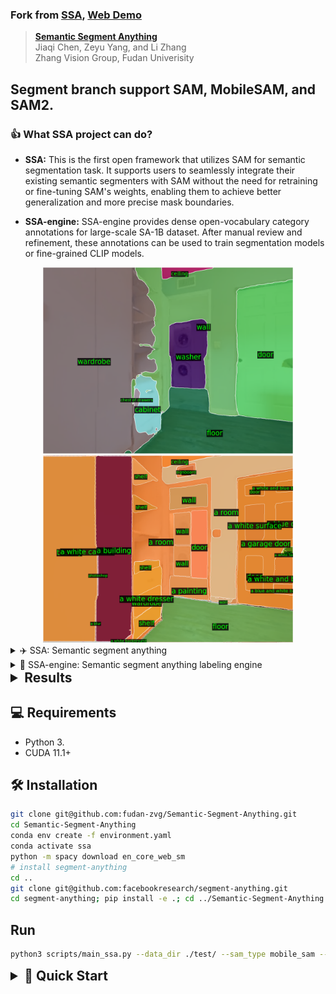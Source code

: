 
### Fork from [SSA](https://github.com/fudan-zvg/Semantic-Segment-Anything), [Web Demo](https://replicate.com/cjwbw/semantic-segment-anything)
> **[Semantic Segment Anything](https://github.com/fudan-zvg/Semantic-Segment-Anything)**  
> Jiaqi Chen, Zeyu Yang, and Li Zhang  
> Zhang Vision Group, Fudan Univerisity

## Segment branch support SAM, MobileSAM, and SAM2.

### 👍 What SSA project can do?
- **SSA:** This is the first open framework that utilizes SAM for semantic segmentation task. It supports users to seamlessly integrate their existing semantic segmenters with SAM without the need for retraining or fine-tuning SAM's weights, enabling them to achieve better generalization and more precise mask boundaries.  

- **SSA-engine:** SSA-engine provides dense open-vocabulary category annotations for large-scale SA-1B dataset. After manual review and refinement, these annotations can be used to train segmentation models or fine-grained CLIP models.
<center class="half">
    <img src="./figures/hm3d.png_ssa.png" width="400"/>
    <img src="./figures/hm3d.png_ssa_engine.png" width="400"/>
</center>

<details>
<summary style="section-header">✈️ SSA: Semantic segment anything</summary>

![](./figures/SSA.png)
Before the introduction of SAM, most semantic segmentation application scenarios already had their own models. These models could provide rough category classifications for regions, but were blurry and imprecise at the edges, lacking accurate masks. To address this issue, we propose an open framework called SSA that leverages SAM to enhance the performance of existing models. Specifically, the original semantic segmentation models provide category predictions while the powerful SAM provides masks.

If you have already trained a semantic segmentation model on your dataset, you don't need to retrain a new SAM-based model for more accurate segmentation. Instead, you can continue to use the existing model as the Semantic branch. SAM's strong generalization and image segmentation abilities can improve the performance of the original model. It is worth noting that SSA is suitable for scenarios where the predicted mask boundaries by the original segmentor are not highly accurate. If the original model's segmentation is already very accurate, SSA may not provide a significant improvement.

SSA consists of two branches, Mask branch and Semantic branch, as well as a voting module that determines the category for each mask.
- **(I) Mask branch (blue).** SAM serves as the Mask branch and provides a set of masks with clear boundaries. 

- **(II) Semantic branch (purple).** This branch provides the category for each pixel, which is implemented by a semantic segmentor that users can customize in terms of the segmentor's architecture and the interested categories. The segmentor does not need to have highly detailed boundaries, but it should classify each region as accurately as possible.

- **(III) Semantic Voting module (red).** This module crops out the corresponding pixel categories based on the mask's position. The top-1 category among these pixel categories is considered as the classification result for that mask.
</details>

<details>
<summary style="section-header">🚄 SSA-engine: Semantic segment anything labeling engine</summary>
![](./figures/SSA_model.png)
SSA-engine is an automated annotation engine that serves as the initial semantic labeling for the SA-1B dataset. While human review and refinement may be required for more accurate labeling.
Thanks to the combined architecture of close-set segmentation and open-vocabulary segmentation, SSA-engine produces satisfactory labeling for most samples and has the capability to provide more detailed annotations using image caption method.

This tool fills the gap in SA-1B's limited fine-grained semantic labeling, while also significantly reducing the need for manual annotation and associated costs. 
It has the potential to serve as a foundation for training large-scale visual perception models and more fine-grained CLIP models.

The SSA-engine consists of three components:
- **(I) Close-set semantic segmentor (green).** Two close-set semantic segmentation models trained on COCO and ADE20K datasets respectively are used to segment the image and obtain rough category information. The predicted categories only include simple and basic categories to ensure that each mask receives a relevant label.
- **(II) Open-vocabulary classifier (blue).** An image captioning model is utilized to describe the cropped image patch corresponding to each mask. Nouns or phrases are then extracted as candidate open-vocabulary categories. This process provides more diverse category labels.
- **(III) Final decision module (orange).** The SSA-engine uses a Class proposal filter (_i.e._ a CLIP) to filter out the top-_k_ most reasonable predictions from the mixed class list. Finally, the Open-vocabulary Segmentor predicts the most suitable category within the mask region based on the top-_k_ classes and image patch.
</details>

<details>
<summary class="section-header">Results</summary>
All results were tested on a single NVIDIA A6000 GPU.

### 1. Inference time
| Dataset | model                        | Inference time per image (s) | Inference time per mask (s) |
|:--------|:-----------------------------|:-----------------------------|:----------------------------|
| SA-1B   | SSA (Close set)              | 1.149                        | 0.012                       |
| SA-1B   | SSA-engine (Open-vocabulary) | 33.333                       | 0.334                       |

### 2. Memory usage
#### SSA (with SAM)
| Dataset    | model      | GPU Memory (MB)        |
|:-----------|:-----------|:-----------------------|
| ADE20K     | SSA        | 8798                   |
| Cityscapes | SSA        | 19012                  |
#### SSA-engine
| Dataset    | model            | GPU Memory without SAM (MB) | GPU Memory with SAM (MB) |
|:-----------|:-----------------|:----------------------------|:-------------------------|
| SA-1B      | SSA-engine-small | 11914                       | 28024                    |
| SA-1B      | SSA-engine-base  | 14466                       | 30576                    |

### 3. Close-set semantic segmentation on ADE20K and Cityscapes dataset
For the sake of convenience, we utilized different versions of Segformer from [Hugging Face](https://huggingface.co/nvidia), 
which come with varying parameter sizes and accuracy levels (including B0, B2, and B5), 
to **simulate** semantic branches with less accurate masks.
The results show that when the accuracy of original Semantic branch is **NOT very high**, SSA can lead to an improvement in mIoU.

#### ADE20K
| Model | Semantic branch                                                                     | mIoU of Semantic branch | mIoU of SSA    |
|:------|:------------------------------------------------------------------------------------|:------------------------|:----------------------|
| SSA   | [Segformer-B0](https://huggingface.co/nvidia/segformer-b0-finetuned-ade-512-512)    | 31.78                   | 33.60                 |
| SSA   | [Segformer-B2](https://huggingface.co/nvidia/segformer-b2-finetuned-ade-512-512)    | 41.38                   | 42.92                 |
| SSA   | [Segformer-B5](https://huggingface.co/nvidia/segformer-b5-finetuned-ade-640-640)    | 45.92                   | 47.14                 |

#### Cityscapes
| Model | Semantic branch                                                                           | mIoU of Semantic branch | mIoU of SSA |
|:------|:------------------------------------------------------------------------------------------|:------------------------|:-------------------|
| SSA   | [Segformer-B0](https://huggingface.co/nvidia/segformer-b0-finetuned-cityscapes-1024-1024) | 52.52                   | 55.14              |
| SSA   | [Segformer-B2](https://huggingface.co/nvidia/segformer-b2-finetuned-cityscapes-1024-1024)                                                                          | 59.76                   | 62.25              |
| SSA   | [Segformer-B5](https://huggingface.co/nvidia/segformer-b5-finetuned-cityscapes-1024-1024) | 71.67                   | 72.99              |

Note that all Segformer checkpoint and data pipeline are sourced from [Hugging Face](https://huggingface.co/nvidia) released by NVIDIA, which shows lower mIoU compared to those on [official repository](https://github.com/NVlabs/SegFormer).
### 4. Cross-domain segmentation on Foggy Driving
We also evaluate the performance of SSA on the Foggy Drsiving dataset, with OneFormer as Semantic branch. 
The weight and data pipeline of OneFormer is sourced from [Hugging Face](https://huggingface.co/shi-labs/oneformer_cityscapes_swin_large).

| Model   | Training dataset | validation dataset | mIoU |
|:-------|:-----------------|:-------------------|:------|
| SSA   | Cityscapes       | Foggy Driving      | 55.61 |


## Examples
### Open-vocabulary prediction on SA-1B
![](./figures/sa_225091_class_name.png)
![](./figures/sa_225172_class_name.png)
![](./figures/sa_230745_class_name.png)
![](./figures/sa_227097_class_name.png)

- Addition example for Open-vocabulary annotations

![](./figures/SSA_open_vocab.png)

### Close-set semantic segmentation on Cityscapes
![](./figures/SSA_vis_cityscapes.png)

### Close-set semantic segmentation on ADE20K
![](./figures/SSA_vis_ade20k.png)

### Cross-domain segmentation on Foggy Driving
![](./figures/SSA_vis_foggy_driving.png)



</details>


## 💻 Requirements
- Python 3.
- CUDA 11.1+

## 🛠️ Installation
```bash
git clone git@github.com:fudan-zvg/Semantic-Segment-Anything.git
cd Semantic-Segment-Anything
conda env create -f environment.yaml
conda activate ssa
python -m spacy download en_core_web_sm
# install segment-anything
cd ..
git clone git@github.com:facebookresearch/segment-anything.git
cd segment-anything; pip install -e .; cd ../Semantic-Segment-Anything
```

## Run

```bash
python3 scripts/main_ssa.py --data_dir ./test/ --sam_type mobile_sam --world_size 1
```


<details>
<summary class="section-header"> 🚀 Quick Start </summary>

### 1. SSA
#### 1.1 Preparation
Dowload the ADE20K or Cityscapes dataset, and unzip them to the `data` folder.

**Folder sturcture:**
```none
├── Semantic-Segment-Anything
├── data
│   ├── ade
│   │   ├── ADEChallengeData2016
│   │   │   ├── images
│   │   │   │   ├── training
│   │   │   │   ├── validation
│   │   │   │   │   ├── ADE_val_00002000.jpg
│   │   │   │   │   ├── ...
│   │   │   │   ├── test
│   │   │   ├── annotations
│   │   │   │   ├── training
│   │   │   │   ├── validation
│   │   │   │   │   ├── ADE_val_00002000.png
│   │   │   │   │   ├── ...
│   ├── cityscapes
│   │   ├── leftImg8bit
│   │   │   ├── train
│   │   │   ├── val
│   │   │   │   ├── frankfurt
│   │   │   │   ├── lindau
│   │   │   │   ├── munster
│   │   │   │   │   ├── munster_000173_000019_leftImg8bit.png
│   │   ├── gtFine
│   │   │   ├── train
│   │   │   ├── val
│   │   │   │   ├── frankfurt
│   │   │   │   ├── lindau
│   │   │   │   ├── munster
│   │   │   │   │   ├── munster_000173_000019_gtFine_labelTrainIds.png
│   │   ├── ...
```

Dowload the checkpoint of SAM and put it to the `ckp` folder.
```bash
mkdir ckp && cd ckp
wget https://dl.fbaipublicfiles.com/segment_anything/sam_vit_h_4b8939.pth
cd ..
```
#### 1.2 SSA inference
Run our SSA on ADE20K with 8 GPUs:
```bash
python scripts/main_ssa.py --ckpt_path ./ckp/sam_vit_h_4b8939.pth --save_img --world_size 8 --dataset ade20k --data_dir data/ade20k/ADEChallengeData2016/images/validation/ --gt_path data/ade20k/ADEChallengeData2016/annotations/validation/ --out_dir output_ade20k
```

| model | infer time |
| ------ | ------ |
| original ssa | 11.3197181224823 |
| sam -> mobile sam | 7.x |

调整 generator 参数

```
    mask_branch_model = SamAutomaticMaskGenerator(
        model=model,
        # points_per_side=128 if args.dataset == 'foggy_driving' else 64,
        # # Foggy driving (zero-shot evaluate) is more challenging than other dataset, so we use a larger points_per_side
        # pred_iou_thresh=0.86,
        # stability_score_thresh=0.92,
        # crop_n_layers=1,
        # crop_n_points_downscale_factor=2,
        # min_mask_region_area=100,  # Requires open-cv to run post-processing
        output_mode='coco_rle',
    )
```

| model | infer time |
| ------ | ------ |
| original ssa | 1.357853651046753 |
| sam -> mobile sam | 0.9618301391601562 |




Run our SSA on Cityscapes with 8 GPUs:
```bash
python scripts/main_ssa.py --ckpt_path ./ckp/sam_vit_h_4b8939.pth --save_img --world_size 8 --dataset cityscapes --data_dir data/cityscapes/leftImg8bit/val/ --gt_path data/cityscapes/gtFine/val/ --out_dir output_cityscapes
```

Run our SSA on Foggy Driving with 8 GPUs:
```bash
python scripts/main_ssa.py --data_dir data/Foggy_Driving/leftImg8bit/test/ --ckpt_path ckp/sam_vit_h_4b8939.pth --out_dir output_foggy_driving --save_img --world_size 8 --dataset foggy_driving --eval --gt_path data/Foggy_Driving/gtFine/test/ --model oneformer
```
#### 1.3 SSA evaluation (after inference)
Get the evaluate result of ADE20K:
```bash
python scripts/evaluation.py --gt_path data/ade20k/ADEChallengeData2016/annotations/validation --result_path output_ade20k/ --dataset ade20k
```

Get the evaluate result of Cityscapes:
```bash
python scripts/evaluation.py --gt_path data/cityscapes/gtFine/val/ --result_path output_cityscapes/ --dataset cityscapes
```

Get the evaluate result of Foggy Driving:

```bash
# if you haven't downloaded the Foggy Driving dataset, you can run the following command to download it.
wget -P data https://data.vision.ee.ethz.ch/csakarid/shared/SFSU_synthetic/Downloads/Foggy_Driving.zip & unizp data/Foggy_Driving.zip -d data/

python scripts/evaluation.py --gt_path data/Foggy_Driving/gtFine/test/ --result_path output_foggy_driving/ --dataset foggy_driving
```
### 2. SSA-engine
#### Automatic annotation for your own dataset
Organize your dataset as follows:
```none
├── Semantic-Segment-Anything
├── data
│   ├── <The name of your dataset>
│   │   ├── img_name_1.jpg
│   │   ├── img_name_2.jpg
│   │   ├── ...
```
Run our SSA-engine-base with 8 GPUs (The GPU memory needed is dependent on the size of the input images):
```bash
python scripts/main_ssa_engine.py --data_dir=data/<The name of your dataset> --out_dir=output --world_size=8 --save_img --sam --ckpt_path=ckp/sam_vit_h_4b8939.pth
```

If you want to run the SSA-engine-small, you can use the following command  (add the `--light_mode` flag):
```bash
python scripts/main_ssa_engine.py --data_dir=data/<The name of your dataset> --out_dir=output --world_size=8 --save_img --sam --ckpt_path=ckp/sam_vit_h_4b8939.pth --light_mode
```
#### Automatic annotation for SA-1B
Download the [SA-1B](https://segment-anything.com/) dataset and unzip it to the `data/sa_1b` folder.  
Or you use your own dataset.

**Folder sturcture:**
```none
├── Semantic-Segment-Anything
├── data
│   ├── sa_1b
│   │   ├── sa_223775.jpg
│   │   ├── sa_223775.json
│   │   ├── ...
```
Run our SSA-engine-base with 8 GPUs:
```bash
python scripts/main_ssa_engine.py --data_dir=data/sa_1b --out_dir=output --world_size=8 --save_img
```
Run the SSA-engine-small with 8 GPUs (add the `--light_mode` flag):
```bash
python scripts/main_ssa_engine.py --data_dir=data/sa_1b --out_dir=output --world_size=8 --save_img --light_mode
```
For each mask, we add two new fields (e.g. 'class_name': 'face' and 'class_proposals': ['face', 'person', 'sun glasses']). The class name is the most likely category for the mask, and the class proposals are the top-_k_ most likely categories from Class proposal filter. _k_ is set to 3 by default.
```bash
{
    'bbox': [81, 21, 434, 666],
    'area': 128047,
    'segmentation': {
        'size': [1500, 2250],
        'counts': 'kYg38l[18oeN8mY14aeN5\\Z1>'
    }, 
    'predicted_iou': 0.9704002737998962,
    'point_coords': [[474.71875, 597.3125]],
    'crop_box': [0, 0, 1381, 1006],
    'id': 1229599471,
    'stability_score': 0.9598413705825806,
    'class_name': 'face',
    'class_proposals': ['face', 'person', 'sun glasses']
}
```

</details>




<style>
    .section-header {
        font-size: 1.5em;
        font-weight: bold;
        margin: 0;
    }




</style>